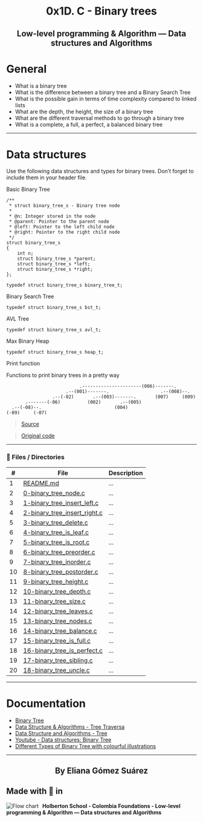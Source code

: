 

<h1 align="center">0x1D. C - Binary trees</h1>

<h2 align="center">Low-level programming & Algorithm ― Data structures and Algorithms </h2>

# General

* What is a binary tree
* What is the difference between a binary tree and a Binary Search Tree
* What is the possible gain in terms of time complexity compared to linked lists
* What are the depth, the height, the size of a binary tree
* What are the different traversal methods to go through a binary tree
* What is a complete, a full, a perfect, a balanced binary tree


---

# Data structures

Use the following data structures and types for binary trees. Don’t forget to include them in your header file.

Basic Binary Tree
```
/**
 * struct binary_tree_s - Binary tree node
 *
 * @n: Integer stored in the node
 * @parent: Pointer to the parent node
 * @left: Pointer to the left child node
 * @right: Pointer to the right child node
 */
struct binary_tree_s
{
    int n;
    struct binary_tree_s *parent;
    struct binary_tree_s *left;
    struct binary_tree_s *right;
};

typedef struct binary_tree_s binary_tree_t;
```

Binary Search Tree
```
typedef struct binary_tree_s bst_t;
```
AVL Tree
```
typedef struct binary_tree_s avl_t;
```
Max Binary Heap
```
typedef struct binary_tree_s heap_t;
```

Print function

Functions to print binary trees in a pretty way

```
                           .----------------------(006)-------.
                      .--(001)-------.                   .--(008)--.
                 .--(-02)       .--(003)-------.       (007)     (009)
       .-------(-06)          (002)       .--(005)
  .--(-08)--.                           (004)
(-09)     (-07)
```
> [Source](https://github.com/holbertonschool/0x1C.c)

> [Original code](http://stackoverflow.com/a/13755911/5184480)
---
### :file_folder: Files / Directories 

#|File|Description
---|---|---
1|[README.md](./README.md)|...
2|[0-binary_tree_node.c ](./0-binary_tree_node.c)|...
3|[1-binary_tree_insert_left.c](./1-binary_tree_insert_left.c)|...
4|[2-binary_tree_insert_right.c](./2-binary_tree_insert_right.c)|...
5|[3-binary_tree_delete.c](./3-binary_tree_delete.c)|...
6|[4-binary_tree_is_leaf.c](./4-binary_tree_is_leaf.c)|...
7|[5-binary_tree_is_root.c](./5-binary_tree_is_root.c)|...
8|[6-binary_tree_preorder.c](./6-binary_tree_preorder.c)|...
9|[7-binary_tree_inorder.c](./7-binary_tree_inorder.c)|...
10|[8-binary_tree_postorder.c](./8-binary_tree_postorder.c)|...
11|[9-binary_tree_height.c](./9-binary_tree_height.c)|...
12|[10-binary_tree_depth.c](./10-binary_tree_depth.c)|...
13|[11-binary_tree_size.c](./11-binary_tree_size.c)|...
14|[12-binary_tree_leaves.c](./12-binary_tree_leaves.c)|...
15|[13-binary_tree_nodes.c](./13-binary_tree_nodes.c)|...
16|[14-binary_tree_balance.c](./14-binary_tree_balance.c)|...
17|[15-binary_tree_is_full.c](./15-binary_tree_is_full.c)|...
18|[16-binary_tree_is_perfect.c](./16-binary_tree_is_perfect.c)|...
19|[17-binary_tree_sibling.c](./17-binary_tree_sibling.c)|...
20|[18-binary_tree_uncle.c](./18-binary_tree_uncle.c)|...

---
# Documentation
* [Binary Tree](https://en.wikipedia.org/wiki/Binary_tree)
* [Data Structure & Algorithms - Tree Traversa](https://www.tutorialspoint.com/data_structures_algorithms/tree_traversal.htm)
* [Data Structure and Algorithms - Tree](https://www.tutorialspoint.com/data_structures_algorithms/tree_data_structure.htm)
* [Youtube - Data structures: Binary Tree](https://www.youtube.com/watch?v=H5JubkIy_p8)
* [Different Types of Binary Tree with colourful illustrations](https://towardsdatascience.com/5-types-of-binary-tree-with-cool-illustrations-9b335c430254)

---
<p align="center">
     <h2 align="center">By Eliana Gómez Suárez</h2>
    
</p>

## Made with :black_heart: in
<img src="https://www.holbertonschool.com/holberton-logo.png"
     alt="Flow chart"
     style="float: left; margin-right: 10px;">

**Holberton School - Colombia**
**Foundations - Low-level programming & Algorithm ― Data structures and Algorithms**


